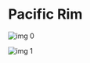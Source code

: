 # Pacific Rim

![img 0](https://i.imgur.com/sIDKC72.jpg)

![img 1](https://i.imgur.com/VNOyRre.png)

